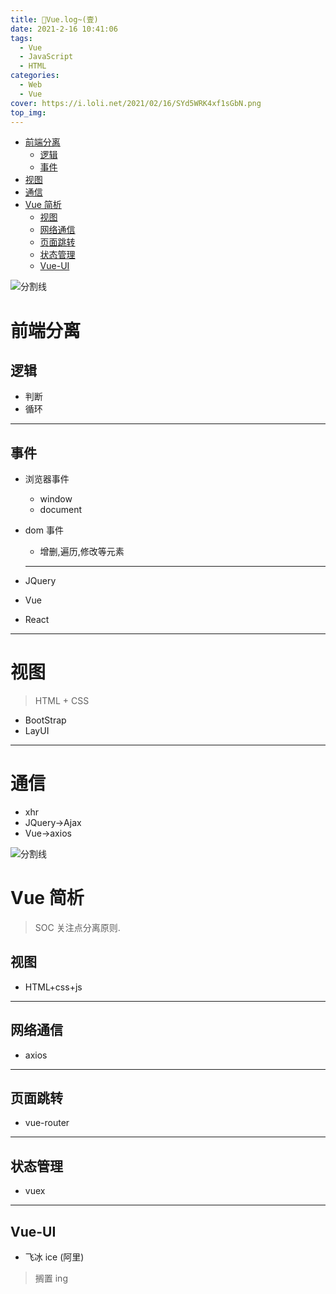 ```yaml
---
title: 💯Vue.log~(壹)
date: 2021-2-16 10:41:06
tags:
  - Vue
  - JavaScript
  - HTML
categories:
  - Web
  - Vue
cover: https://i.loli.net/2021/02/16/SYd5WRK4xf1sGbN.png
top_img:
---
```


<!--
 * @?: *********************************************************************
 * @Author: Weidows
 * @LastEditors: Weidows
 * @LastEditTime: 2021-03-17 23:48:29
 * @FilePath: \Weidowsd:\Game\Github\Blog-private\source\_posts\Web\Vue\Vue-1.md
 * @Description:
 * @!: *********************************************************************
-->

- [前端分离](#前端分离)
  - [逻辑](#逻辑)
  - [事件](#事件)
- [视图](#视图)
- [通信](#通信)
- [Vue 简析](#vue-简析)
  - [视图](#视图-1)
  - [网络通信](#网络通信)
  - [页面跳转](#页面跳转)
  - [状态管理](#状态管理)
  - [Vue-UI](#vue-ui)

![分割线](https://cdn.jsdelivr.net/gh/Weidows/Images@master/img/divider.png)

# 前端分离

## 逻辑

- 判断
- 循环

---

## 事件

- 浏览器事件
  - window
  - document
- dom 事件

  - 增删,遍历,修改等元素

  ***

- JQuery
- Vue
- React

---

# 视图

> HTML + CSS

- BootStrap
- LayUI

---

# 通信

- xhr
- JQuery->Ajax
- Vue->axios

![分割线](https://cdn.jsdelivr.net/gh/Weidows/Images@master/img/divider.png)

# Vue 简析

> SOC 关注点分离原则.

## 视图

- HTML+css+js

---

## 网络通信

- axios

---

## 页面跳转

- vue-router

---

## 状态管理

- vuex

---

## Vue-UI

- 飞冰 ice (阿里)

> 搁置 ing
